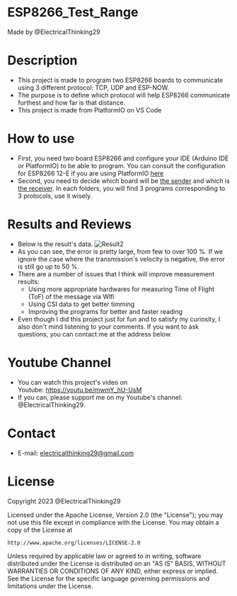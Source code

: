 # ESP8266_Test_Range
Made by @ElectricalThinking29

# Description
+ This project is made to program two ESP8266 boards to communicate using 3 different protocol: TCP, UDP and ESP-NOW.
+ The purpose is to define which protocol will help ESP8266 communicate furthest and how far is that distance.
+ This project is made from PlatformIO on VS Code

# How to use
+ First, you need two board ESP8266 and configure your IDE (Arduino IDE or PlatformIO) to be able to program. You can consult the configuration for ESP8266 12-E if you are using PlatformIO [here](platformio.ini)
+ Second, you need to decide which board will be [the sender](ESP8266_Sender) and which is [the receiver](ESP8266_Receiver). In each folders, you will find 3 programs corresponding to 3 protocols, use it wisely.

# Results and Reviews
+ Below is the result's data.
![Result2](result.jpg)
+ As you can see, the error is pretty large, from few to over 100 %. If we ignore the case
where the transmission's velocity is negative, the error is still go up to 50 %.
+ There are a number of issues that I think will improve measurement results:
  * Using more appropriate hardwares for measuring Time of Flight (ToF) of the message via WIfi
  * Using CSI data to get better timming
  * Improving the programs for better and faster reading
+ Even though I did this project just for fun and to satisfy my curiosity, I also don't mind listening
to your comments. If you want to ask questions, you can contact me at the address below.

# Youtube Channel
+ You can watch this project's video on Youtube: https://youtu.be/mwmY_hU-UsM
+ If you can, please support me on my Youtube's channel: @ElectricalThinking29.

# Contact
+ E-mail: electricalthinking29@gmail.com

# License
Copyright 2023 @ElectricalThinking29

Licensed under the Apache License, Version 2.0 (the "License");
you may not use this file except in compliance with the License.
You may obtain a copy of the License at

    http://www.apache.org/licenses/LICENSE-2.0

Unless required by applicable law or agreed to in writing, software
distributed under the License is distributed on an "AS IS" BASIS,
WITHOUT WARRANTIES OR CONDITIONS OF ANY KIND, either express or implied.
See the License for the specific language governing permissions and
limitations under the License.

